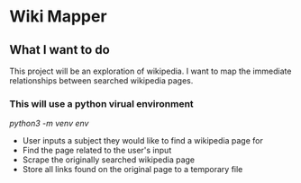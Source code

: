 # Wiki Mapper
## What I want to do
This project will be an exploration of wikipedia. I want to map the immediate relationships between searched wikipedia pages.

### This will use a python virual environment
*python3 -m venv env*

* User inputs a subject they would like to find a wikipedia page for
* Find the page related to the user's input
* Scrape the originally searched wikipedia page
* Store all links found on the original page to a temporary file 